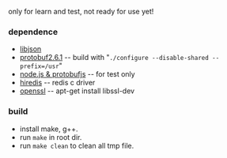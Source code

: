 only for learn and test, not ready for use yet!

### dependence
* [libjson](http://sourceforge.net/projects/libjson/)
* [protobuf2.6.1](https://github.com/google/protobuf/releases/download/v2.6.1/protobuf-2.6.1.zip) -- build with "`./configure --disable-shared --prefix=/usr`"
* [node.js & protobufjs](https://nodejs.org/) -- for test only
* [hiredis](https://github.com/redis/hiredis.git) -- redis c driver
* [openssl]() -- apt-get install libssl-dev

### build
* install make, g++.
* run `make` in root dir.
* run `make clean` to clean all tmp file.

